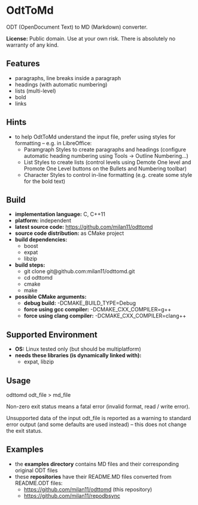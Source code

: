 #  OdtToMd

ODT \(OpenDocument Text\) to MD \(Markdown\) converter\.

__License:__ Public domain\. Use at your own risk\. There is absolutely no warranty of any kind\.

##  Features

* paragraphs, line breaks inside a paragraph
* headings \(with automatic numbering\)
* lists \(multi\-level\)
* bold
* links

##  Hints

* to help OdtToMd understand the input file, prefer using styles for formatting – e\.g\. in LibreOffice:
  - Paramgraph Styles to create paragraphs and headings \(configure automatic heading numbering using Tools \-&gt; Outline Numbering\.\.\.\)
  - List Styles to create lists \(control levels using Demote One level and Promote One Level buttons on the Bullets and Numbering toolbar\)
  - Character Styles to control in\-line formatting \(e\.g\. create some style for the bold text\)

##  Build

* __implementation language:__ C, C\+\+11
* __platform:__ independent
* __latest source code:__ [https://github\.com/milan11/odttomd](https://github\.com/milan11/odttomd)
* __source code distribution:__ as CMake project
* __build dependencies:__
  - boost
  - expat
  - libzip
* __build steps:__
  - git clone git@github\.com:milan11/odttomd\.git
  - cd odttomd
  - cmake
  - make
* __possible CMake arguments:__
  - __debug build:__ \-DCMAKE\_BUILD\_TYPE=Debug
  - __force using gcc compiler:__ \-DCMAKE\_CXX\_COMPILER=g\+\+
  - __force using clang compiler:__ \-DCMAKE\_CXX\_COMPILER=clang\+\+

##  Supported Environment

* __OS:__ Linux tested only \(but should be multiplatform\)
* __needs these libraries \(is dynamically linked with\):__
  - expat, libzip

##  Usage

odttomd odt\_file &gt; md\_file

Non\-zero exit status means a fatal error \(invalid format, read / write error\)\.

Unsupported data of the input odt\_file is reported as a warning to standard error output \(and some defaults are used instead\) – this does not change the exit status\.

##  Examples

* the __examples directory__ contains MD files and their corresponding original ODT files
* these __repositories__ have their README\.MD files converted from README\.ODT files:
  - [https://github\.com/milan11/odttomd](https://github\.com/milan11/odttomd) \(this repository\)
  - [https://github\.com/milan11/repodbsync](https://github\.com/milan11/repodbsync)

